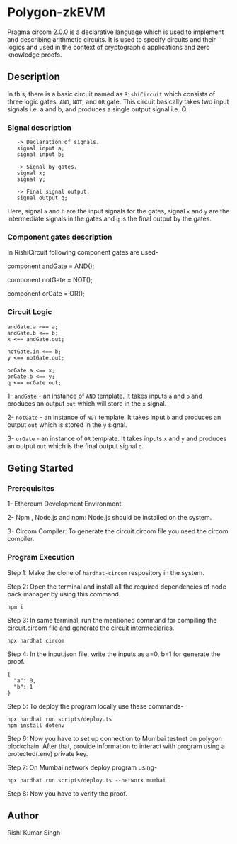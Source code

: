 # Polygon-zkEVM
Pragma circom 2.0.0 is a declarative language which is used to implement and describing arithmetic circuits. It is used to specify circuits and their logics and used in the context of cryptographic applications and zero knowledge proofs.

## Description
In this, there is a basic circuit named as `RishiCircuit` which consists of three logic gates: `AND`, `NOT`, and `OR` gate. This circuit basically takes two input signals i.e. a and b, and produces a single output signal i.e. Q.

### Signal description
```
   -> Declaration of signals. 
   signal input a;  
   signal input b;  

   -> Signal by gates.
   signal x;
   signal y;

   -> Final signal output.
   signal output q;
```

   Here, signal `a` and `b` are the input signals for the gates, signal `x` and `y` are the intermediate signals in the gates and `q` is the final output by the gates.
   

### Component gates description
   In RishiCircuit following component gates are used-
   
   component andGate = AND();
   
   component notGate = NOT();
   
   component orGate = OR();
   


### Circuit Logic
   ```
   andGate.a <== a;
   andGate.b <== b;
   x <== andGate.out;

   notGate.in <== b;
   y <== notGate.out;

   orGate.a <== x;
   orGate.b <== y;
   q <== orGate.out;
```

1- `andGate` - an instance of `AND` template. It takes inputs `a` and `b` and produces an output `out` which will store in the `x` signal.

2- `notGate` - an instance of `NOT` template. It takes input `b` and produces an output `out` which is stored in the `y` signal.

3- `orGate` - an instance of `OR` template. It takes inputs `x` and `y` and produces an output `out` which is the final output signal `q`.

## Geting Started
### Prerequisites
1- Ethereum Development Environment.

2- Npm , Node.js and npm: Node.js should be installed on the system.

3- Circom Compiler: To generate the circuit.circom file you need the circom compiler.

### Program Execution
Step 1: Make the clone of `hardhat-circom` respository in the system.

Step 2: Open the terminal and install all the required dependencies of node pack manager by using this command.

```
npm i
```

Step 3: In same terminal, run the mentioned command for compiling the circuit.circom file and generate the circuit intermediaries.

```
npx hardhat circom
```

Step 4: In the input.json file, write the inputs as a=0, b=1 for generate the proof.
```
{
  "a": 0,
  "b": 1
}
```
Step 5: To deploy the program locally use these commands-

```
npx hardhat run scripts/deploy.ts
npm install dotenv
```

Step 6: Now you have to set up connection to Mumbai testnet on polygon blockchain. After that, provide information to interact with program using a protected(.env) private key.

Step 7: On Mumbai network deploy program using-

```
npx hardhat run scripts/deploy.ts --network mumbai
```

Step 8: Now you have to verify the proof.

## Author
Rishi Kumar Singh


